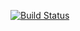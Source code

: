 [![Build Status](https://travis-ci.org/onuryilmaz/go-btce.svg?branch=master)](https://travis-ci.org/onuryilmaz/go-btce)
